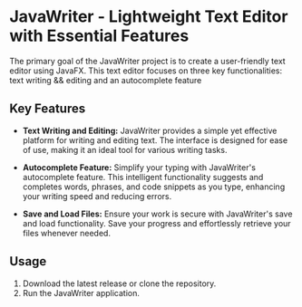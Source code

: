 # JavaWriter - Lightweight Text Editor with Essential Features

The primary goal of the JavaWriter project is to create a user-friendly text editor using JavaFX. This text editor focuses on three key functionalities: text writing && editing and an autocomplete feature
## Key Features 
- **Text Writing and Editing:**
  JavaWriter provides a simple yet effective platform for writing and editing text. The interface is designed for ease of use, making it an ideal tool for various writing tasks.

- **Autocomplete Feature:**
  Simplify your typing with JavaWriter's autocomplete feature. This intelligent functionality suggests and completes words, phrases, and code snippets as you type, enhancing your writing speed and reducing errors.

- **Save and Load Files:**
  Ensure your work is secure with JavaWriter's save and load functionality. Save your progress and effortlessly retrieve your files whenever needed.

## Usage
1. Download the latest release or clone the repository.
2. Run the JavaWriter application.


